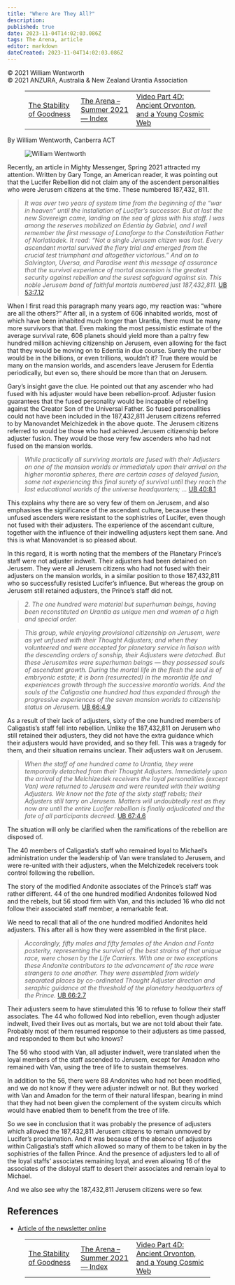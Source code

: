 ```yaml
---
title: "Where Are They All?"
description: 
published: true
date: 2023-11-04T14:02:03.086Z
tags: The Arena, article
editor: markdown
dateCreated: 2023-11-04T14:02:03.086Z
---
```


<p class="v-card v-sheet theme--light gray lighten-3 px-2">© 2021 William Wentworth<br>© 2021 ANZURA, Australia & New Zealand Urantia Association</p>
<figure class="table chapter-navigator">
  <table>
    <tbody>
      <tr>
        <td>
        <a href="/en/article/Daniel_Swadling/The_Stability_of_Goodness">
          <span class="mdi mdi-arrow-left-drop-circle"></span><span class="pl-2">The Stability of Goodness</span>
        </a>
        </td>
        <td>
        <a href="/en/index/articles_arena#the-arena-summer-2021">
          <span class="mdi mdi-book-open-variant"></span><span class="pl-2">The Arena – Summer 2021 — Index</span>
        </a>
        </td>
        <td>
        <a href="/en/article/Nigel_Nunn/Ancient_Orvonton_and_a_Young_Cosmic_Web_2">
          <span class="pr-2">Video Part 4D: Ancient Orvonton, and a Young Cosmic Web</span><span class="mdi mdi-arrow-right-drop-circle"></span>
        </a>
        </td>
      </tr>
    </tbody>
  </table>
</figure>


By William Wentworth, Canberra ACT

<figure id="Figure_1" class="image urantiapedia">
<img src="/image/article/The_Arena/William-Wentworth.jpg" alt="William Wentworth">
</figure>

Recently, an article in Mighty Messenger, Spring 2021 attracted my attention. Written by Gary Tonge, an American reader, it was pointing out that the Lucifer Rebellion did not claim any of the ascendent personalities who were Jerusem citizens at the time. These numbered 187,432, 811.

> _It was over two years of system time from the beginning of the “war in heaven” until the installation of Lucifer’s successor. But at last the new Sovereign came, landing on the sea of glass with his staff. I was among the reserves mobilized on Edentia by Gabriel, and I well remember the first message of Lanaforge to the Constellation Father of Norlatiadek. It read: “Not a single Jerusem citizen was lost. Every ascendant mortal survived the fiery trial and emerged from the crucial test triumphant and altogether victorious.” And on to Salvington, Uversa, and Paradise went this message of assurance that the survival experience of mortal ascension is the greatest security against rebellion and the surest safeguard against sin. This noble Jerusem band of faithful mortals numbered just 187,432,811._ <a id="a44_808"></a>[UB 53:7.12](/en/The_Urantia_Book/53#p7_12)

When I first read this paragraph many years ago, my reaction was: “where are all the others?” After all, in a system of 606 inhabited worlds, most of which have been inhabited much longer than Urantia, there must be many more survivors that that. Even making the most pessimistic estimate of the average survival rate, 606 planets should yield more than a paltry few hundred million achieving citizenship on Jerusem, even allowing for the fact that they would be moving on to Edentia in due course. Surely the number would be in the billions, or even trillions, wouldn’t it? True there would be many on the mansion worlds, and ascenders leave Jerusem for Edentia periodically, but even so, there should be more than that on Jerusem.

Gary’s insight gave the clue. He pointed out that any ascender who had fused with his adjuster would have been rebellion-proof. Adjuster fusion guarantees that the fused personality would be incapable of rebelling against the Creator Son of the Universal Father. So fused personalities could not have been included in the 187,432,811 Jerusem citizens referred to by Manovandet Melchizedek in the above quote. The Jerusem citizens referred to would be those who had achieved Jerusem citizenship before adjuster fusion. They would be those very few ascenders who had not fused on the mansion worlds.

> _While practically all surviving mortals are fused with their Adjusters on one of the mansion worlds or immediately upon their arrival on the higher morontia spheres, there are certain cases of delayed fusion, some not experiencing this final surety of survival until they reach the last educational worlds of the universe headquarters; …_ <a id="a50_342"></a>[UB 40:8.1](/en/The_Urantia_Book/40#p8_1)

This explains why there are so very few of them on Jerusem, and also emphasises the significance of the ascendant culture, because these unfused ascenders were resistant to the sophistries of Lucifer, even though not fused with their adjusters. The experience of the ascendant culture, together with the influence of their indwelling adjusters kept them sane. And this is what Manovandet is so pleased about.

In this regard, it is worth noting that the members of the Planetary Prince’s staff were not adjuster indwelt. Their adjusters had been detained on Jerusem. They were all Jerusem citizens who had not fused with their adjusters on the mansion worlds, in a similar position to those 187,432,811 who so successfully resisted Lucifer’s influence. But whereas the group on Jerusem still retained adjusters, the Prince’s staff did not.

> _2\. The one hundred were material but superhuman beings, having been reconstituted on Urantia as unique men and women of a high and special order._

> _This group, while enjoying provisional citizenship on Jerusem, were as yet unfused with their Thought Adjusters; and when they volunteered and were accepted for planetary service in liaison with the descending orders of sonship, their Adjusters were detached. But these Jerusemites were superhuman beings — they possessed souls of ascendant growth. During the mortal life in the flesh the soul is of embryonic estate; it is born (resurrected) in the morontia life and experiences growth through the successive morontia worlds. And the souls of the Caligastia one hundred had thus expanded through the progressive experiences of the seven mansion worlds to citizenship status on Jerusem._ <a id="a58_691"></a>[UB 66:4.9](/en/The_Urantia_Book/66#p4_9)

As a result of their lack of adjusters, sixty of the one hundred members of Caligastis’s staff fell into rebellion. Unlike the 187,432,811 on Jerusem who still retained their adjusters, they did not have the extra guidance which their adjusters would have provided, and so they fell. This was a tragedy for them, and their situation remains unclear. Their adjusters wait on Jerusem.

> _When the staff of one hundred came to Urantia, they were temporarily detached from their Thought Adjusters. Immediately upon the arrival of the Melchizedek receivers the loyal personalities (except Van) were returned to Jerusem and were reunited with their waiting Adjusters. We know not the fate of the sixty staff rebels; their Adjusters still tarry on Jerusem. Matters will undoubtedly rest as they now are until the entire Lucifer rebellion is finally adjudicated and the fate of all participants decreed._ <a id="a62_514"></a>[UB 67:4.6](/en/The_Urantia_Book/67#p4_6)

The situation will only be clarified when the ramifications of the rebellion are disposed of.

The 40 members of Caligastia’s staff who remained loyal to Michael’s administration under the leadership of Van were translated to Jerusem, and were re-united with their adjusters, when the Melchizedek receivers took control following the rebellion.

The story of the modified Andonite associates of the Prince’s staff was rather different. 44 of the one hundred modified Andonites followed Nod and the rebels, but 56 stood firm with Van, and this included 16 who did not follow their associated staff member, a remarkable feat.

We need to recall that all of the one hundred modified Andonites held adjusters. This after all is how they were assembled in the first place.

> _Accordingly, fifty males and fifty females of the Andon and Fonta posterity, representing the survival of the best strains of that unique race, were chosen by the Life Carriers. With one or two exceptions these Andonite contributors to the advancement of the race were strangers to one another. They were assembled from widely separated places by co-ordinated Thought Adjuster direction and seraphic guidance at the threshold of the planetary headquarters of the Prince._ <a id="a72_475"></a>[UB 66:2.7](/en/The_Urantia_Book/66#p2_7)

Their adjusters seem to have stimulated this 16 to refuse to follow their staff associates. The 44 who followed Nod into rebellion, even though adjuster indwelt, lived their lives out as mortals, but we are not told about their fate. Probably most of them resumed response to their adjusters as time passed, and responded to them but who knows?

The 56 who stood with Van, all adjuster indwelt, were translated when the loyal members of the staff ascended to Jerusem, except for Amadon who remained with Van, using the tree of life to sustain themselves.

In addition to the 56, there were 88 Andonites who had not been modified, and we do not know if they were adjuster indwelt or not. But they worked with Van and Amadon for the term of their natural lifespan, bearing in mind that they had not been given the complement of the system circuits which would have enabled them to benefit from the tree of life.

So we see in conclusion that it was probably the presence of adjusters which allowed the 187,432,811 Jerusem citizens to remain unmoved by Lucifer’s proclamation. And it was because of the absence of adjusters within Caligastia’s staff which allowed so many of them to be taken in by the sophistries of the fallen Prince. And the presence of adjusters led to all of the loyal staffs’ associates remaining loyal, and even allowing 16 of the associates of the disloyal staff to desert their associates and remain loyal to Michael.

And we also see why the 187,432,811 Jerusem citizens were so few.

## References

- [Article of the newsletter online](https://anzura.urantia-association.org/2022/01/01/where-are-they-all)

<figure class="table chapter-navigator">
  <table>
    <tbody>
      <tr>
        <td>
        <a href="/en/article/Daniel_Swadling/The_Stability_of_Goodness">
          <span class="mdi mdi-arrow-left-drop-circle"></span><span class="pl-2">The Stability of Goodness</span>
        </a>
        </td>
        <td>
        <a href="/en/index/articles_arena#the-arena-summer-2021">
          <span class="mdi mdi-book-open-variant"></span><span class="pl-2">The Arena – Summer 2021 — Index</span>
        </a>
        </td>
        <td>
        <a href="/en/article/Nigel_Nunn/Ancient_Orvonton_and_a_Young_Cosmic_Web_2">
          <span class="pr-2">Video Part 4D: Ancient Orvonton, and a Young Cosmic Web</span><span class="mdi mdi-arrow-right-drop-circle"></span>
        </a>
        </td>
      </tr>
    </tbody>
  </table>
</figure>
